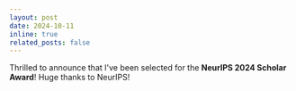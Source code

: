 ```yaml
---
layout: post
date: 2024-10-11
inline: true
related_posts: false
---
```


Thrilled to announce that I've been selected for the **NeurIPS 2024 Scholar Award**! Huge thanks to NeurIPS!
